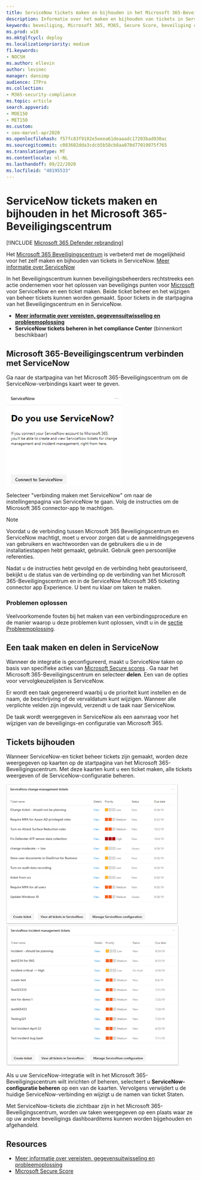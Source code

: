 ```yaml
---
title: ServiceNow tickets maken en bijhouden in het Microsoft 365-Beveiligingscentrum
description: Informatie over het maken en bijhouden van tickets in ServiceNow vanuit het Microsoft 365 Beveiligingscentrum.
keywords: beveiliging, Microsoft 365, M365, Secure Score, beveiliging centrum, ServiceNow, tickets, taken
ms.prod: w10
ms.mktglfcycl: deploy
ms.localizationpriority: medium
f1.keywords:
- NOCSH
ms.author: ellevin
author: levinec
manager: dansimp
audience: ITPro
ms.collection:
- M365-security-compliance
ms.topic: article
search.appverid:
- MOE150
- MET150
ms.custom:
- seo-marvel-apr2020
ms.openlocfilehash: f57fc83f9102e5eeea61deaaadc17203bad030ac
ms.sourcegitcommit: c083602dda3cdcb5b58cb8aa070d77019075f765
ms.translationtype: MT
ms.contentlocale: nl-NL
ms.lasthandoff: 09/22/2020
ms.locfileid: "48195533"
---
```

# <a name="create-and-track-servicenow-tickets-in-the-microsoft-365-security-center"></a>ServiceNow tickets maken en bijhouden in het Microsoft 365-Beveiligingscentrum

[!INCLUDE [Microsoft 365 Defender rebranding](../includes/microsoft-defender.md)]


Het [Microsoft 365 Beveiligingscentrum](overview-security-center.md) is verbeterd met de mogelijkheid voor het zelf maken en bijhouden van tickets in ServiceNow. [Meer informatie over ServiceNow](https://www.servicenow.com/)

In het Beveiligingscentrum kunnen beveiligingsbeheerders rechtstreeks een actie ondernemen voor het oplossen van beveiligings punten voor [Microsoft](microsoft-secure-score.md) voor ServiceNow en een ticket maken. Beide ticket beheer en het wijzigen van beheer tickets kunnen worden gemaakt. Spoor tickets in de startpagina van het Beveiligingscentrum en in ServiceNow.

- [**Meer informatie over vereisten, gegevensuitwisseling en probleemoplossing**](tickets.md)
- **ServiceNow tickets beheren in het compliance Center** (binnenkort beschikbaar)

## <a name="connect-microsoft-365-security-center-to-servicenow"></a>Microsoft 365-Beveiligingscentrum verbinden met ServiceNow

Ga naar de startpagina van het Microsoft 365-Beveiligingscentrum om de ServiceNow-verbindings kaart weer te geven.

![Gebruikt u ServiceNow](../../media/do-you-use-servicenow-250.png)

Selecteer "verbinding maken met ServiceNow" om naar de instellingenpagina van ServiceNow te gaan. Volg de instructies om de Microsoft 365 connector-app te machtigen.

> [!NOTE]
> Voordat u de verbinding tussen Microsoft 365 Beveiligingscentrum en ServiceNow machtigt, moet u ervoor zorgen dat u de aanmeldingsgegevens van gebruikers en wachtwoorden van de gebruikers die u in de installatiestappen hebt gemaakt, gebruikt. Gebruik geen persoonlijke referenties.

Nadat u de instructies hebt gevolgd en de verbinding hebt geautoriseerd, bekijkt u de status van de verbinding op de verbinding van het Microsoft 365-Beveiligingscentrum en in de ServiceNow Microsoft 365 ticketing connector app Experience. U bent nu klaar om taken te maken.

### <a name="troubleshooting"></a>Problemen oplossen

Veelvoorkomende fouten bij het maken van een verbindingsprocedure en de manier waarop u deze problemen kunt oplossen, vindt u in de [sectie Probleemoplossing](tickets.md#troubleshooting).

## <a name="create-a-task-and-share-it-to-servicenow"></a>Een taak maken en delen in ServiceNow

Wanneer de integratie is geconfigureerd, maakt u ServiceNow taken op basis van specifieke acties van [Microsoft Secure scores](microsoft-secure-score.md) . Ga naar het Microsoft 365-Beveiligingscentrum en selecteer **delen**. Een van de opties voor vervolgkeuzelijsten is ServiceNow.

Er wordt een taak gegenereerd waarbij u de prioriteit kunt instellen en de naam, de beschrijving of de vervaldatum kunt wijzigen. Wanneer alle verplichte velden zijn ingevuld, verzendt u de taak naar ServiceNow.

De taak wordt weergegeven in ServiceNow als een aanvraag voor het wijzigen van de beveiligings-en configuratie van Microsoft 365.

## <a name="track-tickets"></a>Tickets bijhouden

Wanneer ServiceNow-en ticket beheer tickets zijn gemaakt, worden deze weergegeven op kaarten op de startpagina van het Microsoft 365-Beveiligingscentrum. Met deze kaarten kunt u een ticket maken, alle tickets weergeven of de ServiceNow-configuratie beheren.

![ServiceNow tickets voor wijzigingsbeheer](../../media/change-management-375.png)  ![ServiceNow-tickets voor incidentbeheer](../../media/incident-management-375.png)

Als u uw ServiceNow-integratie wilt in het Microsoft 365-Beveiligingscentrum wilt inrichten of beheren, selecteert u **ServiceNow-configuratie beheren** op een van de kaarten. Vervolgens verwijdert u de huidige ServiceNow-verbinding en wijzigt u de namen van ticket Staten.

Met ServiceNow-tickets die zichtbaar zijn in het Microsoft 365-Beveiligingscentrum, worden uw taken weergegeven op een plaats waar ze op uw andere beveiligings dashboarditems kunnen worden bijgehouden en afgehandeld.

## <a name="resources"></a>Resources

- [Meer informatie over vereisten, gegevensuitwisseling en probleemoplossing](tickets.md)
- [Microsoft Secure Score](microsoft-secure-score.md)
